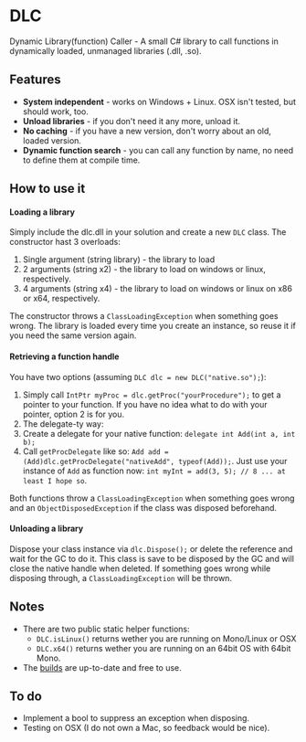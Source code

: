 DLC
===

Dynamic Library(function) Caller - A small C# library to call functions in dynamically loaded, unmanaged libraries (.dll, .so). 

Features
--------

- **System independent** - works on Windows + Linux. OSX isn't tested, but should work, too.
- **Unload libraries** - if you don't need it any more, unload it. 
- **No caching** - if you have a new version, don't worry about an old, loaded version.
- **Dynamic function search** - you can call any function by name, no need to define them at compile time.

How to use it
-------------

#### Loading a library

Simply include the dlc.dll in your solution and create a new `DLC` class. The constructor hast 3 overloads:

1. Single argument (string library) - the library to load
2. 2 arguments (string x2) - the library to load on windows or linux, respectively.
3. 4 arguments (string x4) - the library to load on windows or linux on x86 or x64, respectively.

The constructor throws a `ClassLoadingException` when something goes wrong. The library is loaded every time you create an instance, so reuse it if you need the same version again. 

#### Retrieving a function handle
You have two options (assuming `DLC dlc = new DLC("native.so");`):

1. Simply call `IntPtr myProc = dlc.getProc("yourProcedure");` to get a pointer to your function. If you have no idea what to do with your pointer, option 2 is for you.
2. The delegate-ty way:
  1. Create a delegate for your native function: `delegate int Add(int a, int b);`
  2. Call `getProcDelegate` like so: `Add add = (Add)dlc.getProcDelegate("nativeAdd", typeof(Add));`. Just use your instance of `Add` as function now: `int myInt = add(3, 5); // 8 ... at least I hope so`.

Both functions throw a `ClassLoadingException` when something goes wrong and an `ObjectDisposedException` if the class was disposed beforehand.

#### Unloading a library
Dispose your class instance via `dlc.Dispose();` or delete the reference and wait for the GC to do it. This class is save to be disposed by the GC and will close the native handle when deleted. If something goes wrong while disposing through, a `ClassLoadingException` will be thrown.

Notes
-----

- There are two public static helper functions:
  - `DLC.isLinux()` returns wether you are running on Mono/Linux or OSX
  - `DLC.x64()` returns wether you are running on an 64bit OS with 64bit Mono.
- The [builds](../../tree/master/DLC/bin) are up-to-date and free to use.

To do
-----

- Implement a bool to suppress an exception when disposing.
- Testing on OSX (I do not own a Mac, so feedback would be nice).


